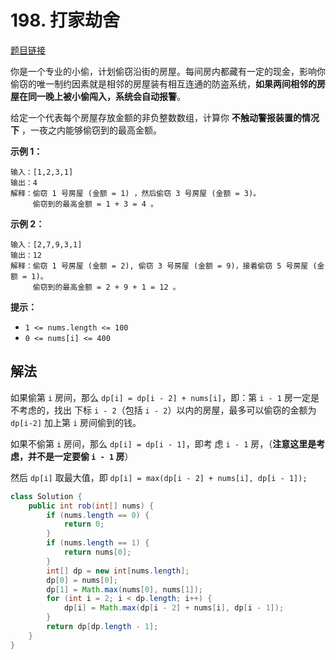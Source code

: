 # 198. 打家劫舍

[题目链接](https://leetcode.cn/problems/house-robber/)

你是一个专业的小偷，计划偷窃沿街的房屋。每间房内都藏有一定的现金，影响你偷窃的唯一制约因素就是相邻的房屋装有相互连通的防盗系统，**如果两间相邻的房屋在同一晚上被小偷闯入，系统会自动报警**。

给定一个代表每个房屋存放金额的非负整数数组，计算你 **不触动警报装置的情况下** ，一夜之内能够偷窃到的最高金额。

**示例 1：**

```
输入：[1,2,3,1]
输出：4
解释：偷窃 1 号房屋 (金额 = 1) ，然后偷窃 3 号房屋 (金额 = 3)。
     偷窃到的最高金额 = 1 + 3 = 4 。
```

**示例 2：**

```
输入：[2,7,9,3,1]
输出：12
解释：偷窃 1 号房屋 (金额 = 2), 偷窃 3 号房屋 (金额 = 9)，接着偷窃 5 号房屋 (金额 = 1)。
     偷窃到的最高金额 = 2 + 9 + 1 = 12 。
```

**提示：**

- `1 <= nums.length <= 100`
- `0 <= nums[i] <= 400`

## 解法

如果偷第 `i` 房间，那么 `dp[i] = dp[i - 2] + nums[i]`，即：第 `i - 1` 房一定是不考虑的，找出 下标 `i - 2`（包括 `i - 2`）以内的房屋，最多可以偷窃的金额为 `dp[i-2]` 加上第 `i` 房间偷到的钱。

如果不偷第 `i` 房间，那么 `dp[i] = dp[i - 1]`，即考 虑 `i - 1` 房，（**注意这里是考虑，并不是一定要偷 `i - 1` 房**）

然后 `dp[i]` 取最大值，即 `dp[i] = max(dp[i - 2] + nums[i], dp[i - 1]);`

```java
class Solution {
    public int rob(int[] nums) {
        if (nums.length == 0) {
            return 0;
        }
        if (nums.length == 1) {
            return nums[0];
        }
        int[] dp = new int[nums.length];
        dp[0] = nums[0];
        dp[1] = Math.max(nums[0], nums[1]);
        for (int i = 2; i < dp.length; i++) {
            dp[i] = Math.max(dp[i - 2] + nums[i], dp[i - 1]);
        }
        return dp[dp.length - 1];
    }
}
```

